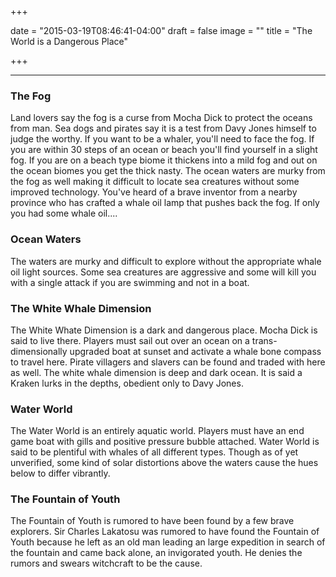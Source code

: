 +++

date = "2015-03-19T08:46:41-04:00"
draft = false
image = ""
title = "The World is a Dangerous Place"

+++

* * *

### The Fog

Land lovers say the fog is a curse from Mocha Dick to protect the oceans from man.  Sea dogs and pirates say it is a test from Davy Jones himself to judge the worthy.  If you want to be a whaler, you'll need to face the fog.  If you are within 30 steps of an ocean or beach you'll find yourself in a slight fog.  If you are on a beach type biome it thickens into a mild fog and out on the ocean biomes you get the thick nasty.  The ocean waters are murky from the fog as well making it difficult to locate sea creatures without some improved technology.   You've heard of a brave inventor from a nearby province who has crafted a whale oil lamp that pushes back the fog.  If only you had some whale oil....


### Ocean Waters

The waters are murky and difficult to explore without the appropriate whale oil light sources.  Some sea creatures are aggressive and some will kill you with a single attack if you are swimming and not in a boat.


### The White Whale Dimension

The White Whate Dimension is a dark and dangerous place.  Mocha Dick is said to live there.  Players must sail out over an ocean on a trans-dimensionally upgraded boat at sunset and activate a whale bone compass to travel here.  Pirate villagers and slavers can be found and traded with here as well.  The white whale dimension is deep and dark ocean.  It is said a Kraken lurks in the depths, obedient only to Davy Jones.

### Water World

The Water World is an entirely aquatic world.  Players must have an end game boat with gills and positive pressure bubble attached.  Water World is said to be plentiful with whales of all different types.  Though as of yet unverified, some kind of solar distortions above the waters cause the hues below to differ vibrantly.


### The Fountain of Youth

The Fountain of Youth is rumored to have been found by a few brave explorers.  Sir Charles Lakatosu was rumored to have found the Fountain of Youth because he left as an old man leading an large expedition in search of the fountain and came back alone, an invigorated youth.  He denies the rumors and swears witchcraft to be the cause.